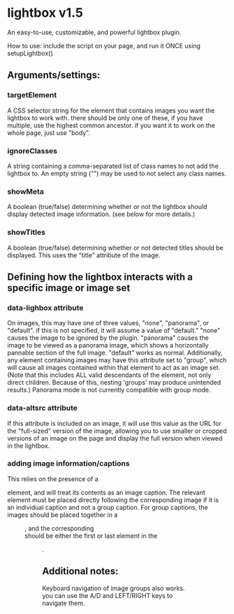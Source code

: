 # lightbox v1.5
An easy-to-use, customizable, and powerful lightbox plugin.

How to use:
include the script on your page, and run it ONCE using setupLightbox()

## Arguments/settings:
### targetElement
A CSS selector string for the element that contains images you want the lightbox to work with. there should be only one of these, if you have multiple, use the highest common ancestor. if you want it to work on the whole page, just use "body".
### ignoreClasses
A string containing a comma-separated list of class names to not add the lightbox to. An empty string ("") may be used to not select any class names.
### showMeta
A boolean (true/false) determining whether or not the lightbox should display detected image information. (see below for more details.)
### showTitles
A boolean (true/false) determining whether or not detected titles should be displayed. This uses the "title" attribute of the image.

## Defining how the lightbox interacts with a specific image or image set
### data-lighbox attribute
On images, this may have one of three values, "none", "panorama", or "default". if this is not specified, it will assume a value of "default." "none" causes the image to be ignored by the plugin. "panorama" causes the image to be viewed as a panorama image, which shows a horizontally pannable section of the full image. "default" works as normal.
Additionally, any element containing images may have this attribute set to "group", which will cause all images contained within that element to act as an image set. (Note that this includes ALL valid descendants of the element, not only direct children. Because of this, nesting 'groups' may produce unintended results.) Panorama mode is not currently compatible with group mode.
### data-altsrc attribute
If this attribute is included on an image, it will use this value as the URL for the "full-sized" version of the image, allowing you to use smaller or cropped versions of an image on the page and display the full version when viewed in the lightbox.
### adding image information/captions
This relies on the presence of a <figcaption> element, and will treat its contents as an image caption. The relevant <figcaption> element must be placed directly following the corresponding image if it is an individual caption and not a group caption. For group captions, the images should be placed together in a <figure>, and the corresponding <figcaption> should be either the first or last element in the <figure>.
  
## Additional notes:
Keyboard navigation of image groups also works. you can use the A/D and LEFT/RIGHT keys to navigate them.
